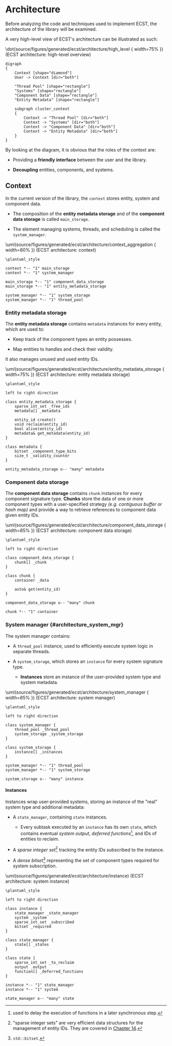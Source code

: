 


# Architecture

Before analyzing the code and techniques used to implement ECST, the architecture of the library will be examined.

A very high-level view of ECST's architecture can be illustrated as such:

\dot(source/figures/generated/ecst/architecture/high_level { width=75% })
(ECST architecture: high-level overview)
~~~~~~~~~~~~~~~~~~~~~~~~~~~~~~~~~~~~~~~~~~
digraph
{
    Context [shape="diamond"]
    User -> Context [dir="both"]

    "Thread Pool" [shape="rectangle"]
    "Systems" [shape="rectangle"]
    "Component Data" [shape="rectangle"]
    "Entity Metadata" [shape="rectangle"]

    subgraph cluster_context
    {
        Context -> "Thread Pool" [dir="both"]
        Context -> "Systems" [dir="both"]
        Context -> "Component Data" [dir="both"]
        Context -> "Entity Metadata" [dir="both"]
    }
}
~~~~~~~~~~~~~~~~~~~~~~~~~~~~~~~~~~~~~~~~~~

By looking at the diagram, it is obvious that the roles of the context are:

* Providing a **friendly interface** between the user and the library.

* **Decoupling** entities, components, and systems.

## Context

In the current version of the library, the `context` stores entity, system and component data.

* The composition of the **entity metadata storage** and of the **component data storage** is called `main_storage`.

* The element managing systems, threads, and scheduling is called the `system_manager`.

\uml(source/figures/generated/ecst/architecture/context_aggregation { width=80% })
(ECST architecture: context)
~~~~~~~~~~~~~~~~~~~~~~~~~~~~~~~~~~~~~~~~~~
\plantuml_style

context *-- "1" main_storage
context *-- "1" system_manager

main_storage *-- "1" component_data_storage
main_storage *-- "1" entity_metadata_storage

system_manager *-- "1" system_storage
system_manager *-- "1" thread_pool
~~~~~~~~~~~~~~~~~~~~~~~~~~~~~~~~~~~~~~~~~~

### Entity metadata storage

The **entity metadata storage** contains `metadata` instances for every entity, which are used to:

* Keep track of the component types an entity possesses.

* Map entities to handles and check their validity.

It also manages unused and used entity IDs.

\uml(source/figures/generated/ecst/architecture/entity_metadata_storage { width=75% })
(ECST architecture: entity metadata storage)
~~~~~~~~~~~~~~~~~~~~~~~~~~~~~~~~~~~~~~~~~~
\plantuml_style

left to right direction

class entity_metadata_storage {
    sparse_int_set _free_ids
    metadata[] _metadata

    entity_id create()
    void reclaim(entity_id)
    bool alive(entity_id)
    metadata& get_metadata(entity_id)
}

class metadata {
    bitset _component_type_bits
    size_t _validity_counter
}

entity_metadata_storage o-- "many" metadata
~~~~~~~~~~~~~~~~~~~~~~~~~~~~~~~~~~~~~~~~~~

<!-- * -->



### Component data storage

The **component data storage** contains `chunk` instances for every component signature type. **Chunks** store the data of one or more component types with a user-specified strategy *(e.g. contiguous buffer or hash map)* and provide a way to retrieve references to component data given entity IDs.


\uml(source/figures/generated/ecst/architecture/component_data_storage { width=85% })
(ECST architecture: component data storage)
~~~~~~~~~~~~~~~~~~~~~~~~~~~~~~~~~~~~~~~~~~
\plantuml_style

left to right direction

class component_data_storage {
    chunk[] _chunk
}

class chunk {
    container _data

    auto& get(entity_id)
}

component_data_storage o-- "many" chunk

chunk *-- "1" container

~~~~~~~~~~~~~~~~~~~~~~~~~~~~~~~~~~~~~~~~~~

<!-- * -->



### System manager {#architecture_system_mgr}

The system manager contains:

* A `thread_pool` instance, used to efficiently execute system logic in separate threads.

* A `system_storage`, which stores an `instance` for every system signature type.

    * **Instances** store an instance of the user-provided system type and system metadata.

\uml(source/figures/generated/ecst/architecture/system_manager { width=85% })
(ECST architecture: system manager)
~~~~~~~~~~~~~~~~~~~~~~~~~~~~~~~~~~~~~~~~~~
\plantuml_style

left to right direction

class system_manager {
    thread_pool _thread_pool
    system_storage _system_storage
}

class system_storage {
    instance[] _instances
}

system_manager *-- "1" thread_pool
system_manager *-- "1" system_storage

system_storage o-- "many" instance

~~~~~~~~~~~~~~~~~~~~~~~~~~~~~~~~~~~~~~~~~~

<!-- * -->



#### Instances

Instances wrap user-provided systems, storing an instance of the "real" system type and additional metadata:

* A `state_manager`, containing `state` instances.

    * Every subtask executed by an `instance` has its own `state`, which contains eventual *system output*, *deferred functions*[^deferred_functions], and IDs of entities to reclaim.

* A *sparse integer set*[^sparse_set] tracking the entity IDs subscribed to the instance.

* A *dense bitset*[^dense_bitset] representing the set of component types required for system subscription.


\uml(source/figures/generated/ecst/architecture/instance)
(ECST architecture: system instance)
~~~~~~~~~~~~~~~~~~~~~~~~~~~~~~~~~~~~~~~~~~
\plantuml_style

left to right direction

class instance {
    state_manager _state_manager
    system _system
    sparse_int_set _subscribed
    bitset _required
}

class state_manager {
    state[] _states
}

class state {
    sparse_int_set _to_reclaim
    output _output
    function[] _deferred_functions
}

instance *-- "1" state_manager
instance *-- "1" system

state_manager o-- "many" state

~~~~~~~~~~~~~~~~~~~~~~~~~~~~~~~~~~~~~~~~~~


<!-- * -->



[^deferred_functions]: used to delay the execution of functions in a later synchronous step.

[^sparse_set]: "sparse integer sets" are very efficient data structures for the management of entity IDs. They are covered in [Chapter 14](#appendix_sparse_integer_sets).

[^dense_bitset]: `std::bitset`.